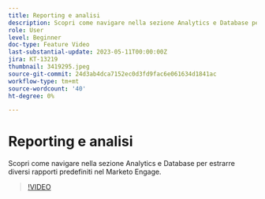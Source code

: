 ```yaml
---
title: Reporting e analisi
description: Scopri come navigare nella sezione Analytics e Database per estrarre diversi rapporti predefiniti nel Marketo Engage.
role: User
level: Beginner
doc-type: Feature Video
last-substantial-update: 2023-05-11T00:00:00Z
jira: KT-13219
thumbnail: 3419295.jpeg
source-git-commit: 24d3ab4dca7152ec0d3fd9fac6e061634d1841ac
workflow-type: tm+mt
source-wordcount: '40'
ht-degree: 0%

---
```



# Reporting e analisi

Scopri come navigare nella sezione Analytics e Database per estrarre diversi rapporti predefiniti nel Marketo Engage.

>[!VIDEO](https://video.tv.adobe.com/v/3419295/?learn=on)
